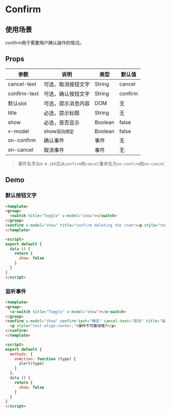 # Confirm 

## 使用场景

confirm用于需要用户确认操作的情况。

## Props

| 参数         | 说明                  | 类型        | 默认值 |
| ----------- | ---------------------- | ---------- | ------- |
| cancel-text | 可选，取消按钮文字 | String | cancel |
| confirm-text | 可选，确认按钮文字 | String | confirm |
| 默认slot | 可选，提示消息内容 | DOM | 无 |
| title | 必选，提示标题 | String | 无 |
| show | 必选，是否显示 | Boolean | false |
|v-model | show`双向绑定` | Boolean | false |
| on-confirm | 确认事件 | 事件 | 无 |
| on-cancel | 取消事件 | 事件 | 无 |

> 事件名字从`0.0.105`后从`confirm`和`cancel`重命名为`on-confirm`和`on-cancel`

## Demo

### 默认按钮文字

``` html
<template>
<group>
  <switch title="Toggle" v-model="show"></switch>
</group>
<confirm v-model="show" title="confirm deleting the item"><p style="text-align:center;">Are you sure?</p></confirm>
</template>

<script>
export default {
  data () {
    return {
      show: false
    }
  }
}
</script>
```

### 监听事件

``` html
<template>
<group>
  <x-switch title="Toggle" v-model="show"></x-switch>
</group>
<confirm v-model="show" confirm-text="确定" cancel-text="取消" title="操作提示" @on-confirm="onAction('确认')" @on-cancel="onAction('取消')">
  <p style="text-align:center;">操作不可撤消哦?</p>
</confirm>
</template>

<script>
export default {
  methods: {
    onAction: function (type) {
      alert(type)
    }
  },
  data () {
    return {
      show: false
    }
  }
}
</script>
```